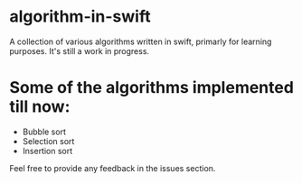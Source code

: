 # algorithm-in-swift

A collection of various algorithms written in swift, primarly for learning purposes. It's still a work in progress. 

# Some of the algorithms implemented till now:
- Bubble sort
- Selection sort
- Insertion sort

Feel free to provide any feedback in the issues section.

